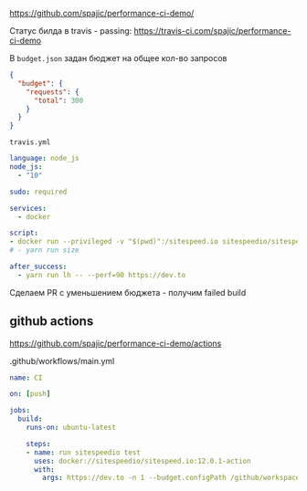 https://github.com/spajic/performance-ci-demo/

Статус билда в travis - passing: https://travis-ci.com/spajic/performance-ci-demo

В `budget.json` задан бюджет на общее кол-во запросов

```json
{
  "budget": {
    "requests": {
      "total": 300
    }
  }
}
```

`travis.yml`
```yml
language: node_js
node_js:
  - "10"

sudo: required

services:
  - docker

script:
- docker run --privileged -v "$(pwd)":/sitespeed.io sitespeedio/sitespeed.io --budget.configPath /sitespeed.io/budget.json -n 1 https://dev.to
# - yarn run size

after_success:
  - yarn run lh -- --perf=90 https://dev.to
```

Сделаем PR c уменьшением бюджета - получим failed build

## github actions
https://github.com/spajic/performance-ci-demo/actions

.github/workflows/main.yml
```yml
name: CI

on: [push]

jobs:
  build:
    runs-on: ubuntu-latest

    steps:
    - name: run sitespeedio test
      uses: docker://sitespeedio/sitespeed.io:12.0.1-action
      with:
        args: https://dev.to -n 1 --budget.configPath /github/workspace/.github/budget.json
```
